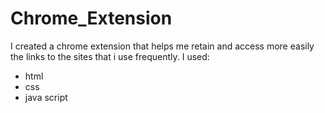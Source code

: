 # Chrome_Extension
 
I created a chrome extension that helps me retain and access more easily the links to the sites that i use frequently.
I used:
 - html
 - css
 - java script
